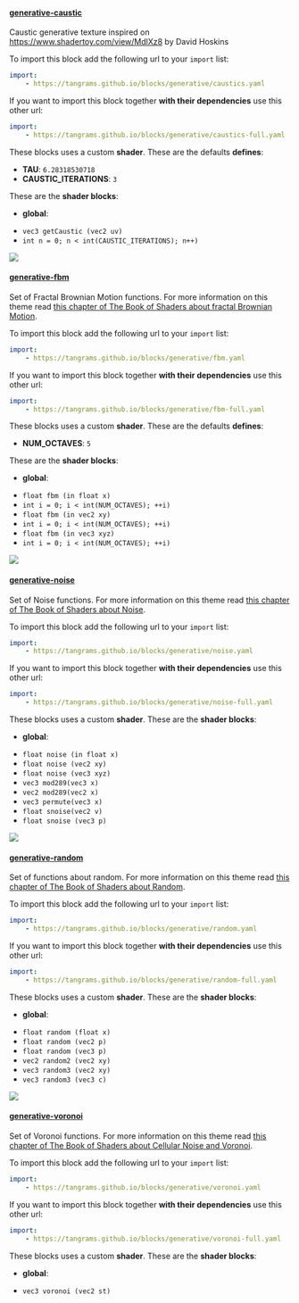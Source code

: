 

#### [generative-caustic](http://tangrams.github.io/blocks/#generative-caustic) <a href="https://github.com/tangrams/blocks/blob/gh-pages/generative/caustics.yaml" target="_blank"><i class="fa fa-github" aria-hidden="true"></i></a>

Caustic generative texture inspired on <https://www.shadertoy.com/view/MdlXz8> by David Hoskins



To import this block add the following url to your `import` list:

```yaml
import:
    - https://tangrams.github.io/blocks/generative/caustics.yaml
```




If you want to import this block together **with their dependencies** use this other url:

```yaml
import:
    - https://tangrams.github.io/blocks/generative/caustics-full.yaml
```


These blocks uses a custom **shader**. These are the defaults **defines**:
 - **TAU**: ```6.28318530718```
 - **CAUSTIC_ITERATIONS**: ```3```

These are the **shader blocks**:

- **global**:
 + `vec3 getCaustic (vec2 uv) `
 + `int n = 0; n < int(CAUSTIC_ITERATIONS); n++) `

![](https://mapzen.com/common/styleguide/images/divider/compass-red.png)


#### [generative-fbm](http://tangrams.github.io/blocks/#generative-fbm) <a href="https://github.com/tangrams/blocks/blob/gh-pages/generative/fbm.yaml" target="_blank"><i class="fa fa-github" aria-hidden="true"></i></a>

Set of Fractal Brownian Motion functions.
For more information on this theme read [this chapter of The Book of Shaders about fractal Brownian Motion](http://thebookofshaders.com/13/).



To import this block add the following url to your `import` list:

```yaml
import:
    - https://tangrams.github.io/blocks/generative/fbm.yaml
```




If you want to import this block together **with their dependencies** use this other url:

```yaml
import:
    - https://tangrams.github.io/blocks/generative/fbm-full.yaml
```


These blocks uses a custom **shader**. These are the defaults **defines**:
 - **NUM_OCTAVES**: ```5```

These are the **shader blocks**:

- **global**:
 + `float fbm (in float x) `
 + `int i = 0; i < int(NUM_OCTAVES); ++i) `
 + `float fbm (in vec2 xy) `
 + `int i = 0; i < int(NUM_OCTAVES); ++i) `
 + `float fbm (in vec3 xyz) `
 + `int i = 0; i < int(NUM_OCTAVES); ++i) `

![](https://mapzen.com/common/styleguide/images/divider/compass-red.png)


#### [generative-noise](http://tangrams.github.io/blocks/#generative-noise) <a href="https://github.com/tangrams/blocks/blob/gh-pages/generative/noise.yaml" target="_blank"><i class="fa fa-github" aria-hidden="true"></i></a>

Set of Noise functions.
For more information on this theme read [this chapter of The Book of Shaders about Noise](http://thebookofshaders.com/11/).



To import this block add the following url to your `import` list:

```yaml
import:
    - https://tangrams.github.io/blocks/generative/noise.yaml
```




If you want to import this block together **with their dependencies** use this other url:

```yaml
import:
    - https://tangrams.github.io/blocks/generative/noise-full.yaml
```


These blocks uses a custom **shader**. These are the **shader blocks**:

- **global**:
 + `float noise (in float x) `
 + `float noise (vec2 xy) `
 + `float noise (vec3 xyz) `
 + `vec3 mod289(vec3 x) `
 + `vec2 mod289(vec2 x) `
 + `vec3 permute(vec3 x) `
 + `float snoise(vec2 v) `
 + `float snoise (vec3 p) `

![](https://mapzen.com/common/styleguide/images/divider/compass-red.png)


#### [generative-random](http://tangrams.github.io/blocks/#generative-random) <a href="https://github.com/tangrams/blocks/blob/gh-pages/generative/random.yaml" target="_blank"><i class="fa fa-github" aria-hidden="true"></i></a>

Set of functions about random.
For more information on this theme read [this chapter of The Book of Shaders about Random](http://thebookofshaders.com/10/).



To import this block add the following url to your `import` list:

```yaml
import:
    - https://tangrams.github.io/blocks/generative/random.yaml
```




If you want to import this block together **with their dependencies** use this other url:

```yaml
import:
    - https://tangrams.github.io/blocks/generative/random-full.yaml
```


These blocks uses a custom **shader**. These are the **shader blocks**:

- **global**:
 + `float random (float x) `
 + `float random (vec2 p) `
 + `float random (vec3 p) `
 + `vec2 random2 (vec2 xy) `
 + `vec3 random3 (vec2 xy) `
 + `vec3 random3 (vec3 c) `

![](https://mapzen.com/common/styleguide/images/divider/compass-red.png)


#### [generative-voronoi](http://tangrams.github.io/blocks/#generative-voronoi) <a href="https://github.com/tangrams/blocks/blob/gh-pages/generative/voronoi.yaml" target="_blank"><i class="fa fa-github" aria-hidden="true"></i></a>

Set of Voronoi functions.
For more information on this theme read [this chapter of The Book of Shaders about Cellular Noise and Voronoi](http://thebookofshaders.com/12/).



To import this block add the following url to your `import` list:

```yaml
import:
    - https://tangrams.github.io/blocks/generative/voronoi.yaml
```




If you want to import this block together **with their dependencies** use this other url:

```yaml
import:
    - https://tangrams.github.io/blocks/generative/voronoi-full.yaml
```


These blocks uses a custom **shader**. These are the **shader blocks**:

- **global**:
 + `vec3 voronoi (vec2 st) `
